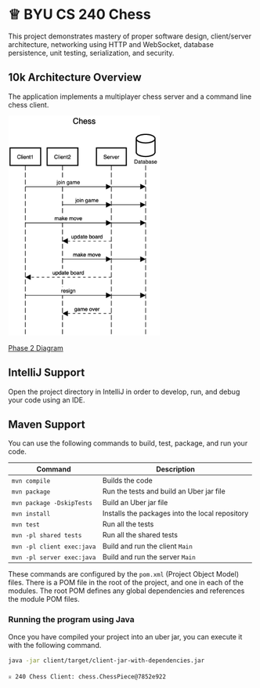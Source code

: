 # ♕ BYU CS 240 Chess

This project demonstrates mastery of proper software design, client/server architecture, networking using HTTP and WebSocket, database persistence, unit testing, serialization, and security.

## 10k Architecture Overview

The application implements a multiplayer chess server and a command line chess client.

[![Sequence Diagram](10k-architecture.png)](https://sequencediagram.org/index.html#initialData=C4S2BsFMAIGEAtIGckCh0AcCGAnUBjEbAO2DnBElIEZVs8RCSzYKrgAmO3AorU6AGVIOAG4jUAEyzAsAIyxIYAERnzFkdKgrFIuaKlaUa0ALQA+ISPE4AXNABWAexDFoAcywBbTcLEizS1VZBSVbbVc9HGgnADNYiN19QzZSDkCrfztHFzdPH1Q-Gwzg9TDEqJj4iuSjdmoMopF7LywAaxgvJ3FC6wCLaFLQyHCdSriEseSm6NMBurT7AFcMaWAYOSdcSRTjTka+7NaO6C6emZK1YdHI-Qma6N6ss3nU4Gpl1ZkNrZwdhfeByy9hwyBA7mIT2KAyGGhuSWi9wuc0sAI49nyMG6ElQQA)

[Phase 2 Diagram](https://sequencediagram.org/index.html?presentationMode=readOnly#initialData=IYYwLg9gTgBAwgGwJYFMB2YBQAHYUxIhK4YwDKKUAbpTngUSWDAEooDmSAzmFMARDQVqhFHXyFiwUgBF+wAIIgQKLl0wATeQCNgXFDA3bMmdlAgBXbDADEaYFQCerDt178kg2wHcAFkjAxRFRSAFoAPnJKGigALhgAbQAFAHkyABUAXRgAegt9KAAdNABvfMp7AFsUABoYXDVvaA06lErgJAQAX0xhGJgIl04ePgEhaNF4qFceSgAKcqgq2vq9LiaoFpg2joQASkw2YfcxvtEByLkwRWVVLnj2FDAAVQKFguWDq5uVNQvDbTxMgAUQAMsC4OkYItljAAGbmSowV6Ub6Yb5KX5cAaDI5uUaecYiFTxNAWBAIQ4zE6Es4qf4Y25qeIgab8FAoqDvCrAap1BrrZpfeSYu7-IzxACSADkQSwoTDeSsBRstjtOjAZekUsiCmi8SMPII6QZBoysSy2YEFBYwL5uUslcLrqK-oMJZrZcD5dCPkq6sBbb50hAANboT3amA2u1o81i0K46kE40TEkwQN2kPhtBU44polUc6JyJ9SjxTPBsPoXrRSg4yLBdBgeIAJgADO3iiVK9n0D10BoTGZLNYbNBpI8YKCIJw0D5-IFME2wqW63FEqkMtkcvo1ITu4q+atGs0emXYEn80bC5MYAhZ0g0A7lvy1qqDgaaaniabLiKmXuGBHheN4jxQZ0fgTSIJRBcFIV9HlqnhRFdVReR0QArEGyGfEbxNeJFjzPDTjTP8vwLAiYBiJA4UcJJ32aOYVSFYjDVI38GSwu5LRQdkY3tcDINdbF3UBT05ShXtq3nLUdQEuNuLdK8SNpMiKyDPtcwo-CyJwi8NKzGTa2oesS3gZBmzbTtu2knMBzQIdTHMKxbDMFAIxndhLGYGw-ACIJLNXKJTI3BIZDBYF0mBHc9y4A97E04yL3+HSOKLdMH28205js9BP2TXTOLNJSgI0FAECeFABK03KkpzYTAPFQEIvBaKM3qiMEQgJEFIw+NlMiNK1N-az2zY79b3pcyDJgDtxpS8yVxbObO0wQdhxcsdpg0ac3BgABxJVsT8xdApCZhBlmhIDqind2CVYo8tzRahsK9K72QHgjuqLg6qMhqJsovSSpdQD4houjOX+qtAYG0SYMBOCISkzr5263qg31d6Royv94YeJ4FApH7VDmRrsLE2JkYQvA+GcCA4WApVvhgOYHuqSUZDqfzAkQx1j20BBQFDYpwLqDmUGlJ0YCfQ6Wf60qcOGn88YrKB6ZgRnmeqbHrw+6arvXdXNe1yW0UWwZlrGp6NeABmmfNjCNuc0dbGwCwoGwSr4CtAxSYXALlyCy611C+JkjSLJcklp60e7SXpeqc911SnHVbvVk+MCUmYa0iWlSTiCgaKvGLgJ6jKFoxxoeeinoIBIFItptGUJ66MsYwlWpr-GAK5A3PE6dTCwcpxHqebqEh+QjH5d1xXR4TCJu6oskKRLg38dK3j2UHwvh-h5rYhlSSdal-0YDQFBvFJrnIx1UnFMXwbcPY3G70lrmN-fw2w5iB4lRf0to2EONs0CfxkOtRym03Y2EcBVB83gYAACkIBywDjYIWItg4XX+NdJIzxo45FjolAG6BuzLTgBAB8UAC6cxkCnUKad9Y-xQPEAAVmgtAudnp1EodQ6AdCUBcwKiwjO01wgV0hjXN4dcR5QTUBEWCk8OpkPRqhPq1xv7iN7v3J4e9qhF3rm6ceNMp77xnqhR+Xd0493LtvDMGgNDQ34TQuoQl5EiSPifb0Co-TITknPFArN+AWQulQmhnimrmRXupVa41YnFSNuHeJJl+hLVAfE4oECoFORHK5GwZh7YWT4rAYA2BvaEBvIHJcy08HG0SK1KKMVchGDSWZN6Yie7xHKpVQI3xybaLsRECuvSqqcj+sYrgSiWqRXasACk-NWZy05HrVSOiuLPzKhVKqpNJlRLHo3Jp8zFlO2uLLec1itGJLLiMhxYzrSd2uIMw+VNjnAgzIsysyz5yaOAAcpenT1ndNSTc4syT-6pOAWEqyqSNpAA)

## IntelliJ Support

Open the project directory in IntelliJ in order to develop, run, and debug your code using an IDE.

## Maven Support

You can use the following commands to build, test, package, and run your code.

| Command                    | Description                                     |
| -------------------------- | ----------------------------------------------- |
| `mvn compile`              | Builds the code                                 |
| `mvn package`              | Run the tests and build an Uber jar file        |
| `mvn package -DskipTests`  | Build an Uber jar file                          |
| `mvn install`              | Installs the packages into the local repository |
| `mvn test`                 | Run all the tests                               |
| `mvn -pl shared tests`     | Run all the shared tests                        |
| `mvn -pl client exec:java` | Build and run the client `Main`                 |
| `mvn -pl server exec:java` | Build and run the server `Main`                 |

These commands are configured by the `pom.xml` (Project Object Model) files. There is a POM file in the root of the project, and one in each of the modules. The root POM defines any global dependencies and references the module POM files.

### Running the program using Java

Once you have compiled your project into an uber jar, you can execute it with the following command.

```sh
java -jar client/target/client-jar-with-dependencies.jar

♕ 240 Chess Client: chess.ChessPiece@7852e922
```
